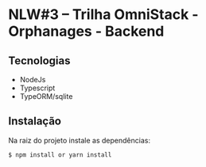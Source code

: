 # NLW#3 – Trilha OmniStack - Orphanages - Backend

## Tecnologias

- NodeJs
- Typescript
- TypeORM/sqlite

## Instalação

Na raiz do projeto instale as dependências:

```sh
$ npm install or yarn install
```
